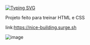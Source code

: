 [![Typing SVG](https://readme-typing-svg.herokuapp.com/?color=e51e2a&size=35&center=true&vCenter=true&width=1000&lines=Landing+Page;Coca+Cola+:%29)](https://git.io/typing-svg)

Projeto feito para treinar HTML e CSS

link:https://nice-building.surge.sh

![image](https://user-images.githubusercontent.com/104532957/201390708-28b2d5de-e60b-4122-aa03-a438e213f69c.png)

